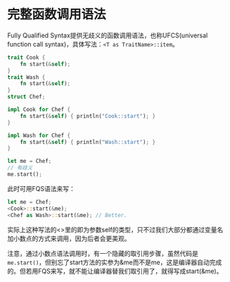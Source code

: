 # 完整函数调用语法

Fully Qualified Syntax提供无歧义的函数调用语法，也称UFCS(universal function  call syntax)，具体写法：`<T as TraitName>::item`。

```rust
trait Cook {
	fn start(&self);
}
trait Wash {
	fn start(&self);
}
struct Chef;

impl Cook for Chef {
	fn start(&self) { println("Cook::start"); }
}

impl Wash for Chef {
	fn start(&self) { println("Wash::start"); }
}

let me = Chef;
// 有歧义
me.start();
```

此时可用FQS语法来写：

```rust
let me = Chef;
<Cook>::start(&me);
<Chef as Wash>::start(&me); // Better.
```

实际上这种写法的<>里的即为参数self的类型，只不过我们大部分都通过变量名加小数点的方式来调用，因为后者会更美观。

注意，通过小数点语法调用时，有一个隐藏的取引用步骤，虽然代码是`me.start()`，但别忘了start方法的实参为&me而不是me，这是编译器自动完成的。但若用FQS来写，就不能让编译器替我们取引用了，就得写成start(&me)。